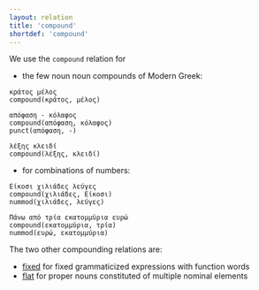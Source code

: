 ```yaml
---
layout: relation
title: 'compound'
shortdef: 'compound'
---
```


We use the `compound` relation for 

- the few noun noun compounds of Modern Greek:

~~~ sdparse
κράτος μέλος
compound(κράτος, μέλος)
~~~

~~~ sdparse
απόφαση - κόλαφος
compound(απόφαση, κόλαφος)
punct(απόφαση, -)
~~~

~~~ sdparse
λέξης κλειδί
compound(λέξης, κλειδί)
~~~

- for combinations of numbers:

~~~ sdparse
Είκοσι χιλιάδες λεύγες
compound(χιλιάδες, Είκοσι)
nummod(χιλιάδες, λεύγες)
~~~

~~~ sdparse
Πάνω από τρία εκατομμύρια ευρώ
compound(εκατομμύρια, τρία)
nummod(ευρώ, εκατομμύρια)
~~~

The two other compounding relations are:

- [fixed]() for fixed grammaticized expressions with function words
- [flat]() for proper nouns constituted of multiple nominal elements
<!-- Interlanguage links updated Út zář 29 20:23:23 CEST 2020 -->
